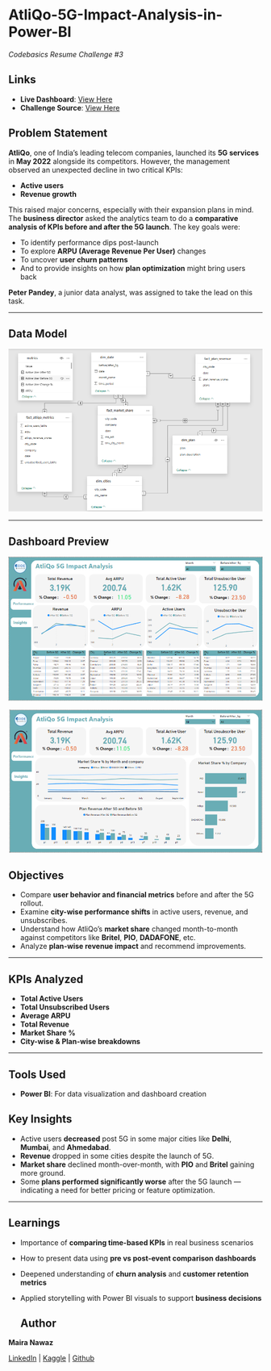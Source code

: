 # AtliQo-5G-Impact-Analysis-in-Power-BI

*Codebasics Resume Challenge #3*

## Links

- **Live Dashboard**: [View Here](https://captainviz.com/developer/685cf892bd09e3970b1f1a3a)
- **Challenge Source**: [View Here](https://codebasics.io/challenge/codebasics-resume-project-challenge/)

## Problem Statement

**AtliQo**, one of India’s leading telecom companies, launched its **5G services** in **May 2022** alongside its competitors. However, the management observed an unexpected decline in two critical KPIs:

* **Active users**
* **Revenue growth**

This raised major concerns, especially with their expansion plans in mind. The **business director** asked the analytics team to do a **comparative analysis of KPIs before and after the 5G launch**. The key goals were:

* To identify performance dips post-launch
* To explore **ARPU (Average Revenue Per User)** changes
* To uncover **user churn patterns**
* And to provide insights on how **plan optimization** might bring users back

**Peter Pandey**, a junior data analyst, was assigned to take the lead on this task.

---


## Data Model

![Data Model](https://github.com/Maira-Nawaz/AtliQo-5G-Impact-Analysis-in-Power-BI/blob/main/resources/Data%20Model.png)

---

## Dashboard Preview

![Dashboard](https://github.com/Maira-Nawaz/AtliQo-5G-Impact-Analysis-in-Power-BI/blob/main/resources/Performance.png)


![Dashboard](https://github.com/Maira-Nawaz/AtliQo-5G-Impact-Analysis-in-Power-BI/blob/main/resources/Insights.png)



## Objectives

* Compare **user behavior and financial metrics** before and after the 5G rollout.
* Examine **city-wise performance shifts** in active users, revenue, and unsubscribes.
* Understand how AtliQo’s **market share** changed month-to-month against competitors like **Britel**, **PIO**, **DADAFONE**, etc.
* Analyze **plan-wise revenue impact** and recommend improvements.

---

## KPIs Analyzed

* **Total Active Users**
* **Total Unsubscribed Users**
* **Average ARPU**
* **Total Revenue**
* **Market Share %**
* **City-wise & Plan-wise breakdowns**

---

## Tools Used

* **Power BI**: For data visualization and dashboard creation


## Key Insights

* Active users **decreased** post 5G in some major cities like **Delhi**, **Mumbai**, and **Ahmedabad**.
* **Revenue** dropped in some cities despite the launch of 5G.
* **Market share** declined month-over-month, with **PIO** and **Britel** gaining more ground.
* Some **plans performed significantly worse** after the 5G launch — indicating a need for better pricing or feature optimization.

---

## Learnings

* Importance of **comparing time-based KPIs** in real business scenarios
* How to present data using **pre vs post-event comparison dashboards**
* Deepened understanding of **churn analysis** and **customer retention metrics**
* Applied storytelling with Power BI visuals to support **business decisions**

  ##  Author

**Maira Nawaz**

[LinkedIn](https://www.linkedin.com/in/mairanawaz/) | [Kaggle](https://www.kaggle.com/mairanawaz) | [Github](https://github.com/Maira-Nawaz)

